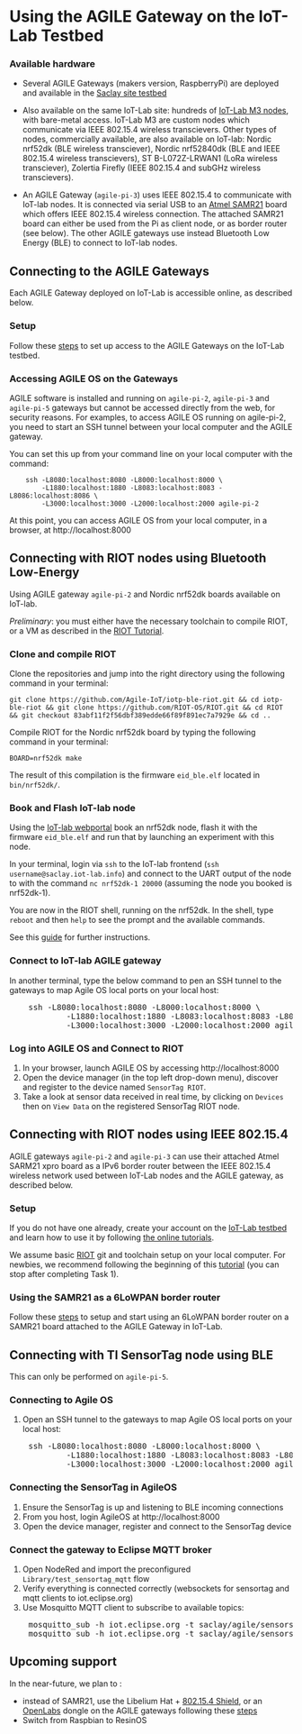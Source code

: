 <!--
# Copyright (C) 2017 INRIA.
# All rights reserved. This program and the accompanying materials
# are made available under the terms of the Eclipse Public License v1.0
# which accompanies this distribution, and is available at
# http://www.eclipse.org/legal/epl-v10.html
# 
# Contributors:
#     INRIA - initial API and implementation
-->

# Using the AGILE Gateway on the IoT-Lab Testbed

### Available hardware

- Several AGILE Gateways (makers version, RaspberryPi) are deployed and available in the
[Saclay site testbed](https://www.iot-lab.info/deployment/saclay/)

- Also available on the same IoT-Lab site: hundreds of [IoT-Lab M3 nodes](https://www.iot-lab.info/hardware/m3/), with bare-metal access. 
IoT-Lab M3 are custom nodes which communicate via IEEE 802.15.4 wireless transcievers.
Other types of nodes, commercially available, are also available on IoT-lab: Nordic nrf52dk (BLE wireless transciever), Nordic nrf52840dk (BLE and IEEE 802.15.4 wireless transcievers), ST B-L072Z-LRWAN1 (LoRa wireless transciever), Zolertia Firefly (IEEE 802.15.4 and subGHz wireless transcievers).

- An  AGILE Gateway (`agile-pi-3`) uses IEEE 802.15.4 to communicate with IoT-lab nodes.
It is connected via serial USB to an
[Atmel SAMR21](http://www.atmel.com/tools/atsamr21-xpro.aspx)
board which offers IEEE 802.15.4 wireless connection. The attached SAMR21 board
can either be used from the Pi as client node, or as border router (see below).
The other AGILE gateways use instead Bluetooth Low Energy (BLE) to connect to IoT-lab nodes.

## Connecting to the AGILE Gateways

Each AGILE Gateway deployed on IoT-Lab is accessible online, as described below.

### Setup

Follow these [steps](https://github.com/Agile-IoT/AGILE-Testbed/wiki/Connecting-To-the-Agile-Gateways) to set up access to the AGILE Gateways on the IoT-Lab testbed.

### Accessing AGILE OS on the Gateways

AGILE software is installed and running on `agile-pi-2`, `agile-pi-3` and `agile-pi-5` gateways but cannot be
accessed directly from the web, for security reasons. 
For examples, to access AGILE OS running on agile-pi-2, you need to start an SSH tunnel
between your local computer and the AGILE gateway.

You can set this up from your command line on your local computer with the command:
```
    ssh -L8080:localhost:8080 -L8000:localhost:8000 \
        -L1880:localhost:1880 -L8083:localhost:8083 -L8086:localhost:8086 \
        -L3000:localhost:3000 -L2000:localhost:2000 agile-pi-2
```

At this point, you can access AGILE OS from your local computer, in a browser, at http://localhost:8000

## Connecting with RIOT nodes using Bluetooth Low-Energy

Using AGILE gateway `agile-pi-2` and Nordic nrf52dk boards available on IoT-lab.

*Preliminary*: you must either have the necessary toolchain to compile RIOT, or a VM as described in the [RIOT Tutorial](https://github.com/RIOT-OS/Tutorials).

### Clone and compile RIOT

Clone the repositories and jump into the right directory using the following command in your terminal:

    git clone https://github.com/Agile-IoT/iotp-ble-riot.git && cd iotp-ble-riot && git clone https://github.com/RIOT-OS/RIOT.git && cd RIOT && git checkout 83abf11f2f56dbf389edde66f89f891ec7a7929e && cd ..

Compile RIOT for the Nordic nrf52dk board by typing the following command in your terminal:

    BOARD=nrf52dk make

The result of this compilation is the firmware `eid_ble.elf` located in `bin/nrf52dk/`.

### Book and Flash IoT-lab node

Using the [IoT-lab webportal](https://www.iot-lab.info/) book an nrf52dk node, flash it with the firmware `eid_ble.elf` and run that by launching an experiment with this node.

In your terminal, login via `ssh` to the IoT-lab frontend (`ssh username@saclay.iot-lab.info`) and connect to the UART output of the node to with the command `nc nrf52dk-1 20000` (assuming the node you booked is nrf52dk-1).

You are now in the RIOT shell, running on the nrf52dk. In the shell, type `reboot` and then `help` to see the prompt and the available commands.

See this [guide](https://github.com/Agile-IoT/iotp-ble-riot) for further instructions.

### Connect to IoT-lab AGILE gateway 

In another terminal, type the below command to pen an SSH tunnel to the gateways to map Agile OS local ports on your local host:
<pre>
    ssh -L8080:localhost:8080 -L8000:localhost:8000 \
            -L1880:localhost:1880 -L8083:localhost:8083 -L8086:localhost:8086 \
            -L3000:localhost:3000 -L2000:localhost:2000 agile-pi-2
</pre>

### Log into AGILE OS and Connect to RIOT

1. In your browser, launch AGILE OS by accessing http://localhost:8000
2. Open the device manager (in the top left drop-down menu), discover and register to the device named `SensorTag RIOT`.
3. Take a look at sensor data received in real time, by clicking on `Devices` then on `View Data` on the registered SensorTag RIOT node.


## Connecting with RIOT nodes using IEEE 802.15.4

AGILE gateways `agile-pi-2` and `agile-pi-3` can use their attached Atmel SARM21 xpro board as a
IPv6 border router between the IEEE 802.15.4 wireless network used between IoT-Lab nodes and the
AGILE gateway, as described below.

### Setup

If you do not have one already, create your account on the
[IoT-Lab testbed](https://www.iot-lab.info/) and learn how to use it by
following [the online tutorials](https://www.iot-lab.info/tutorials/).

We assume basic [RIOT](http://riot-os.org) git and toolchain setup on your local computer.
For newbies, we recommend following the beginning of this [tutorial](https://github.com/RIOT-OS/Tutorials/blob/master/README.md) (you can stop after completing Task 1).

### Using the SAMR21 as a 6LoWPAN border router

Follow these [steps](https://github.com/Agile-IoT/AGILE-Testbed/wiki/6LoWPAN-Border-Router) to setup and start using an 6LoWPAN border router on a SAMR21 board
attached to the AGILE Gateway in IoT-Lab.

## Connecting with TI SensorTag node using BLE

This can only be performed on `agile-pi-5`.

### Connecting to Agile OS

1. Open an SSH tunnel to the gateways to map Agile OS local ports on your local host:
<pre>
    ssh -L8080:localhost:8080 -L8000:localhost:8000 \
            -L1880:localhost:1880 -L8083:localhost:8083 -L8086:localhost:8086 \
            -L3000:localhost:3000 -L2000:localhost:2000 agile-pi-5
</pre>

### Connecting the SensorTag in AgileOS

1. Ensure the SensorTag is up and listening to BLE incoming connections
2. From you host, login AgileOS at http://localhost:8000
3. Open the device manager, register and connect to the SensorTag device

### Connect the gateway to Eclipse MQTT broker

1. Open NodeRed and import the preconfigured `Library/test_sensortag_mqtt` flow
2. Verify everything is connected correctly (websockets for sensortag and mqtt clients to iot.eclipse.org)
3. Use Mosquitto MQTT client to subscribe to available topics:
<pre>
    mosquitto_sub -h iot.eclipse.org -t saclay/agile/sensors/temperature
    mosquitto_sub -h iot.eclipse.org -t saclay/agile/sensors/humidity
</pre>

## Upcoming support

In the near-future, we plan to :
* instead of SAMR21, use the Libelium Hat + [802.15.4 Shield](https://www.cooking-hacks.com/xbee-pro-802-15-4-sma-module), or an [OpenLabs](http://openlabs.co/OSHW/Raspberry-Pi-802.15.4-radio) dongle
on the AGILE gateways following these [steps](https://github.com/RIOT-Makers/wpan-raspbian/wiki/Create-a-generic-Raspbian-image-with-6LoWPAN-support)
* Switch from Raspbian to ResinOS

